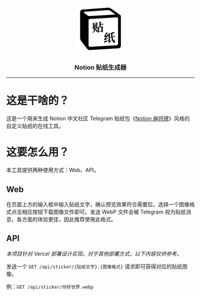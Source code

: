 <div align="center">
<img src="public/icon.png" width="128">
<h3>Notion 贴纸生成器</h3>
</div>

---

# 这是干啥的？

这是一个用来生成 Notion 中文社区 Telegram 贴纸包《[Notion 麻将牌](https://t.me/addstickers/notionzhong)》风格的自定义贴纸的在线工具。

# 这要怎么用？

本工具提供两种使用方式：Web、API。

## Web

在页面上方的输入框中输入贴纸文字，确认预览效果符合需要后，选择一个图像格式点击相应按钮下载图像文件即可。发送 WebP 文件会被 Telegram 视为贴纸消息，各方面的体验更佳，因此推荐使用此格式。

## API

_本项目针对 Vercel 部署设计实现。对于其他部署方式，以下内容仅供参考。_

发送一个 `GET /api/sticker/{贴纸文字}.{图像格式}` 请求即可获得对应的贴纸图像。

例：`GET /api/sticker/你好世界.webp`
